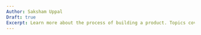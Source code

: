 ```yaml
---
Author: Saksham Uppal
Draft: true
Excerpt: Learn more about the process of building a product. Topics covered include agile, SCRUM, user stories, the backlog, and running concurrent design and development sprints.
---
```

